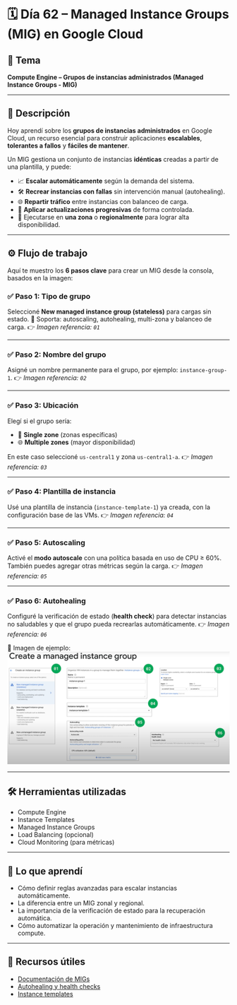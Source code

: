 # 🗓 Día 62 – Managed Instance Groups (MIG) en Google Cloud

## 📌 Tema

**Compute Engine – Grupos de instancias administrados (Managed Instance Groups - MIG)**

---

## 🧠 Descripción

Hoy aprendí sobre los **grupos de instancias administrados** en Google Cloud, un recurso esencial para construir aplicaciones **escalables**, **tolerantes a fallos** y **fáciles de mantener**.

Un MIG gestiona un conjunto de instancias **idénticas** creadas a partir de una plantilla, y puede:

- 📈 **Escalar automáticamente** según la demanda del sistema.
- 🛠 **Recrear instancias con fallas** sin intervención manual (autohealing).
- 🌐 **Repartir tráfico** entre instancias con balanceo de carga.
- 🔁 **Aplicar actualizaciones progresivas** de forma controlada.
- 🧩 Ejecutarse en **una zona** o **regionalmente** para lograr alta disponibilidad.

---

## ⚙️ Flujo de trabajo

Aquí te muestro los **6 pasos clave** para crear un MIG desde la consola, basados en la imagen:

### ✅ Paso 1: Tipo de grupo

Seleccioné **New managed instance group (stateless)** para cargas sin estado.
📌 Soporta: autoscaling, autohealing, multi-zona y balanceo de carga.
👉 _Imagen referencia: `01`_

---

### ✅ Paso 2: Nombre del grupo

Asigné un nombre permanente para el grupo, por ejemplo: `instance-group-1`.
👉 _Imagen referencia: `02`_

---

### ✅ Paso 3: Ubicación

Elegí si el grupo sería:

- 🔵 **Single zone** (zonas específicas)
- 🌐 **Multiple zones** (mayor disponibilidad)

En este caso seleccioné `us-central1` y zona `us-central1-a`.
👉 _Imagen referencia: `03`_

---

### ✅ Paso 4: Plantilla de instancia

Usé una plantilla de instancia (`instance-template-1`) ya creada, con la configuración base de las VMs.
👉 _Imagen referencia: `04`_

---

### ✅ Paso 5: Autoscaling

Activé el **modo autoscale** con una política basada en uso de CPU ≥ 60%.
También puedes agregar otras métricas según la carga.
👉 _Imagen referencia: `05`_

---

### ✅ Paso 6: Autohealing

Configuré la verificación de estado (**health check**) para detectar instancias no saludables y que el grupo pueda recrearlas automáticamente.
👉 _Imagen referencia: `06`_

📸 Imagen de ejemplo:
![Jerarquía de recursos](https://github.com/pipeddev/100-dia-de-cloud/blob/main/062/mig.png)

---

## 🛠 Herramientas utilizadas

- Compute Engine
- Instance Templates
- Managed Instance Groups
- Load Balancing (opcional)
- Cloud Monitoring (para métricas)

---

## 🚀 Lo que aprendí

- Cómo definir reglas avanzadas para escalar instancias automáticamente.
- La diferencia entre un MIG zonal y regional.
- La importancia de la verificación de estado para la recuperación automática.
- Cómo automatizar la operación y mantenimiento de infraestructura compute.

---

## 🔗 Recursos útiles

- [Documentación de MIGs](https://cloud.google.com/compute/docs/instance-groups/)
- [Autohealing y health checks](https://cloud.google.com/load-balancing/docs/health-check-concepts)
- [Instance templates](https://cloud.google.com/compute/docs/instance-templates)

